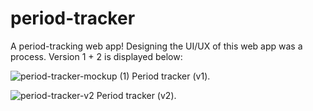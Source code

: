 # period-tracker
A period-tracking web app! 
Designing the UI/UX of this web app was a process. Version 1 + 2 is displayed below:

![period-tracker-mockup (1)](https://user-images.githubusercontent.com/96638383/174889945-fafd43bb-efab-4d47-b12f-d38ee714fac4.PNG)
Period tracker (v1).

![period-tracker-v2](https://user-images.githubusercontent.com/96638383/177450520-9ab1f4c8-ab3f-405d-b5f7-7f0dcfc31966.PNG)
Period tracker (v2).
